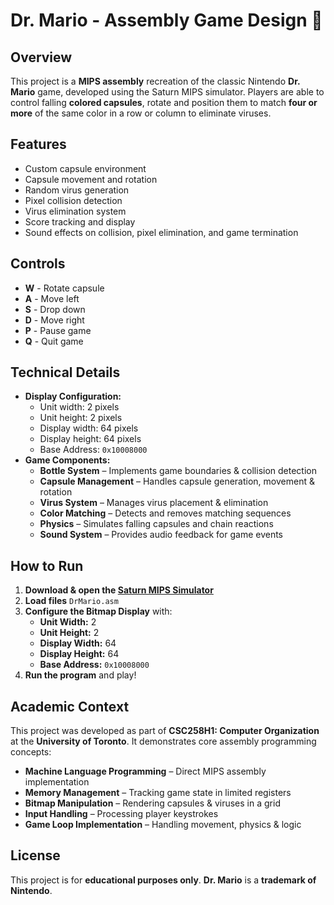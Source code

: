 # Dr. Mario - Assembly Game Design 👾

## Overview  
This project is a **MIPS assembly** recreation of the classic Nintendo **Dr. Mario** game, developed using the Saturn MIPS simulator. Players are able to control falling **colored capsules**, rotate and position them to match **four or more** of the same color in a row or column to eliminate viruses.  

## Features  
- Custom capsule environment 
- Capsule movement and rotation  
- Random virus generation  
- Pixel collision detection
- Virus elimination system
- Score tracking and display 
- Sound effects on collision, pixel elimination, and game termination 

## Controls  
- **W** - Rotate capsule  
- **A** - Move left  
- **S** - Drop down  
- **D** - Move right  
- **P** - Pause game 
- **Q** - Quit game  

## Technical Details  
- **Display Configuration:**  
  - Unit width: 2 pixels  
  - Unit height: 2 pixels  
  - Display width: 64 pixels  
  - Display height: 64 pixels  
  - Base Address: `0x10008000`  
- **Game Components:**  
  - **Bottle System** – Implements game boundaries & collision detection  
  - **Capsule Management** – Handles capsule generation, movement & rotation  
  - **Virus System** – Manages virus placement & elimination  
  - **Color Matching** – Detects and removes matching sequences  
  - **Physics** – Simulates falling capsules and chain reactions  
  - **Sound System** – Provides audio feedback for game events  

## How to Run  
1. **Download & open the [Saturn MIPS Simulator](https://github.com/1whatleytay/saturn/releases)**  
2. **Load files** `DrMario.asm`  
3. **Configure the Bitmap Display** with:  
   - **Unit Width:** 2  
   - **Unit Height:** 2  
   - **Display Width:** 64  
   - **Display Height:** 64  
   - **Base Address:** `0x10008000`  
4. **Run the program** and play!  

## Academic Context  
This project was developed as part of **CSC258H1: Computer Organization** at the **University of Toronto**. It demonstrates core assembly programming concepts:  
- **Machine Language Programming** – Direct MIPS assembly implementation  
- **Memory Management** – Tracking game state in limited registers  
- **Bitmap Manipulation** – Rendering capsules & viruses in a grid  
- **Input Handling** – Processing player keystrokes  
- **Game Loop Implementation** – Handling movement, physics & logic  

## License  
This project is for **educational purposes only**. **Dr. Mario** is a **trademark of Nintendo**.  
